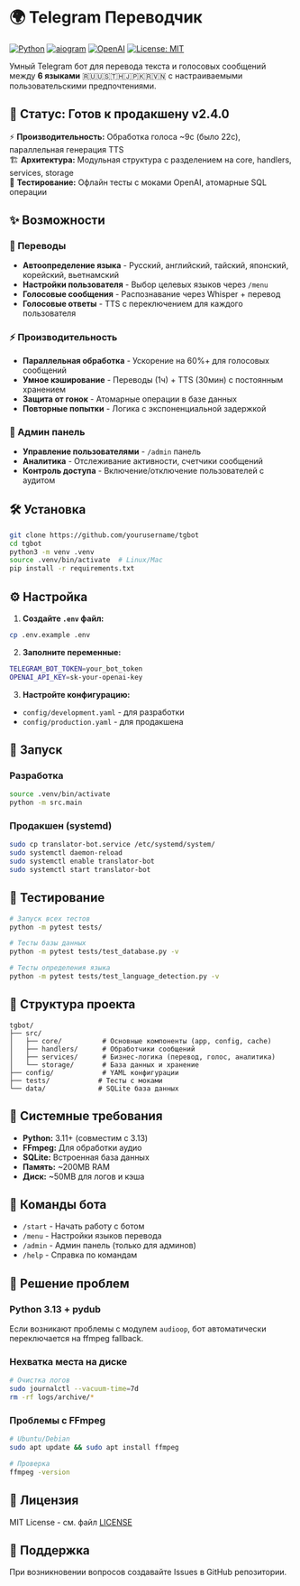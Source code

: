 # 🌍 Telegram Переводчик

[![Python](https://img.shields.io/badge/Python-3.11+-blue.svg)](https://www.python.org/downloads/)
[![aiogram](https://img.shields.io/badge/aiogram-3.x-green.svg)](https://docs.aiogram.dev/)
[![OpenAI](https://img.shields.io/badge/OpenAI-GPT--4o-orange.svg)](https://openai.com/)
[![License: MIT](https://img.shields.io/badge/License-MIT-yellow.svg)](https://opensource.org/licenses/MIT)

Умный Telegram бот для перевода текста и голосовых сообщений между **6 языками** 🇷🇺🇺🇸🇹🇭🇯🇵🇰🇷🇻🇳 с настраиваемыми пользовательскими предпочтениями.

## 🚀 Статус: Готов к продакшену v2.4.0

⚡ **Производительность:** Обработка голоса ~9с (было 22с), параллельная генерация TTS  
🏗️ **Архитектура:** Модульная структура с разделением на core, handlers, services, storage  
🧪 **Тестирование:** Офлайн тесты с моками OpenAI, атомарные SQL операции  

## ✨ Возможности

### 🔄 Переводы
- **Автоопределение языка** - Русский, английский, тайский, японский, корейский, вьетнамский
- **Настройки пользователя** - Выбор целевых языков через `/menu`
- **Голосовые сообщения** - Распознавание через Whisper + перевод
- **Голосовые ответы** - TTS с переключением для каждого пользователя

### ⚡ Производительность
- **Параллельная обработка** - Ускорение на 60%+ для голосовых сообщений
- **Умное кэширование** - Переводы (1ч) + TTS (30мин) с постоянным хранением
- **Защита от гонок** - Атомарные операции в базе данных
- **Повторные попытки** - Логика с экспоненциальной задержкой

### 👑 Админ панель
- **Управление пользователями** - `/admin` панель
- **Аналитика** - Отслеживание активности, счетчики сообщений
- **Контроль доступа** - Включение/отключение пользователей с аудитом

## 🛠️ Установка

```bash
git clone https://github.com/yourusername/tgbot
cd tgbot
python3 -m venv .venv
source .venv/bin/activate  # Linux/Mac
pip install -r requirements.txt
```

## ⚙️ Настройка

1. **Создайте `.env` файл:**
```bash
cp .env.example .env
```

2. **Заполните переменные:**
```bash
TELEGRAM_BOT_TOKEN=your_bot_token
OPENAI_API_KEY=sk-your-openai-key
```

3. **Настройте конфигурацию:**
- `config/development.yaml` - для разработки
- `config/production.yaml` - для продакшена

## 🚀 Запуск

### Разработка
```bash
source .venv/bin/activate
python -m src.main
```

### Продакшен (systemd)
```bash
sudo cp translator-bot.service /etc/systemd/system/
sudo systemctl daemon-reload
sudo systemctl enable translator-bot
sudo systemctl start translator-bot
```

## 🧪 Тестирование

```bash
# Запуск всех тестов
python -m pytest tests/

# Тесты базы данных
python -m pytest tests/test_database.py -v

# Тесты определения языка
python -m pytest tests/test_language_detection.py -v
```

## 📁 Структура проекта

```
tgbot/
├── src/
│   ├── core/          # Основные компоненты (app, config, cache)
│   ├── handlers/      # Обработчики сообщений
│   ├── services/      # Бизнес-логика (перевод, голос, аналитика)
│   └── storage/       # База данных и хранение
├── config/            # YAML конфигурации
├── tests/            # Тесты с моками
└── data/             # SQLite база данных
```

## 🔧 Системные требования

- **Python:** 3.11+ (совместим с 3.13)
- **FFmpeg:** Для обработки аудио
- **SQLite:** Встроенная база данных
- **Память:** ~200MB RAM
- **Диск:** ~50MB для логов и кэша

## 📝 Команды бота

- `/start` - Начать работу с ботом
- `/menu` - Настройки языков перевода
- `/admin` - Админ панель (только для админов)
- `/help` - Справка по командам

## 🐛 Решение проблем

### Python 3.13 + pydub
Если возникают проблемы с модулем `audioop`, бот автоматически переключается на ffmpeg fallback.

### Нехватка места на диске
```bash
# Очистка логов
sudo journalctl --vacuum-time=7d
rm -rf logs/archive/*
```

### Проблемы с FFmpeg
```bash
# Ubuntu/Debian
sudo apt update && sudo apt install ffmpeg

# Проверка
ffmpeg -version
```

## 📄 Лицензия

MIT License - см. файл [LICENSE](LICENSE)

## 🤝 Поддержка

При возникновении вопросов создавайте Issues в GitHub репозитории.
